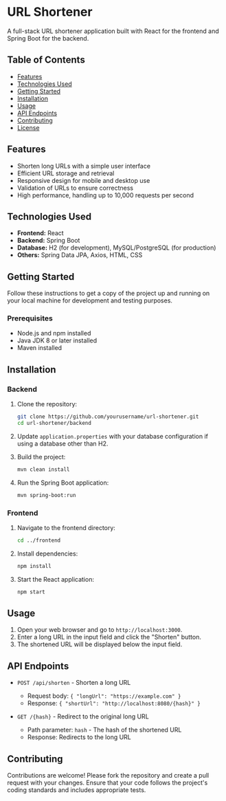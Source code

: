 # URL Shortener

A full-stack URL shortener application built with React for the frontend and Spring Boot for the backend.

## Table of Contents

- [Features](#features)
- [Technologies Used](#technologies-used)
- [Getting Started](#getting-started)
- [Installation](#installation)
- [Usage](#usage)
- [API Endpoints](#api-endpoints)
- [Contributing](#contributing)
- [License](#license)

## Features

- Shorten long URLs with a simple user interface
- Efficient URL storage and retrieval
- Responsive design for mobile and desktop use
- Validation of URLs to ensure correctness
- High performance, handling up to 10,000 requests per second

## Technologies Used

- **Frontend:** React
- **Backend:** Spring Boot
- **Database:** H2 (for development), MySQL/PostgreSQL (for production)
- **Others:** Spring Data JPA, Axios, HTML, CSS

## Getting Started

Follow these instructions to get a copy of the project up and running on your local machine for development and testing purposes.

### Prerequisites

- Node.js and npm installed
- Java JDK 8 or later installed
- Maven installed

## Installation

### Backend

1. Clone the repository:
    ```bash
    git clone https://github.com/yourusername/url-shortener.git
    cd url-shortener/backend
    ```

2. Update `application.properties` with your database configuration if using a database other than H2.

3. Build the project:
    ```bash
    mvn clean install
    ```

4. Run the Spring Boot application:
    ```bash
    mvn spring-boot:run
    ```

### Frontend

1. Navigate to the frontend directory:
    ```bash
    cd ../frontend
    ```

2. Install dependencies:
    ```bash
    npm install
    ```

3. Start the React application:
    ```bash
    npm start
    ```

## Usage

1. Open your web browser and go to `http://localhost:3000`.
2. Enter a long URL in the input field and click the "Shorten" button.
3. The shortened URL will be displayed below the input field.

## API Endpoints

- `POST /api/shorten` - Shorten a long URL
  - Request body: `{ "longUrl": "https://example.com" }`
  - Response: `{ "shortUrl": "http://localhost:8080/{hash}" }`

- `GET /{hash}` - Redirect to the original long URL
  - Path parameter: `hash` - The hash of the shortened URL
  - Response: Redirects to the long URL

## Contributing

Contributions are welcome! Please fork the repository and create a pull request with your changes. Ensure that your code follows the project's coding standards and includes appropriate tests.

